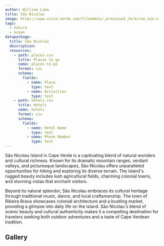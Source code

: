 ```yaml
---
author: William Lima
title: São Nicolau
image: https://www.vista-verde.com/fileadmin/_processed_/b/a/csm_sao-nicolau-unberuehrt-urspruenglich-wandern_6b57a57482.jpg
tags:
  - nature
  - ocean
datapackage:
  title: São Nicolau
  description:
  resources:
    - path: places.csv
      title: Places to go
      name: places-to-go
      format: csv
      schema:
        fields:
          - name: Place
            type: text
          - name: Activities
            type: text
    - path: hotels.csv
      title: Hotels
      name: hotels
      format: csv
      schema:
        fields:
          - name: Hotel Name
            type: text
          - name: Phone Number
            type: text
---
```


<Hero />

São Nicolau Island in Cape Verde is a captivating blend of natural wonders and cultural richness. Known for its dramatic mountain ranges, verdant valleys, and picturesque landscapes, São Nicolau offers unparalleled opportunities for hiking and exploring its diverse terrain. The island's rugged beauty includes lush agricultural fields, charming colonial towns, and stunning vistas that enchant visitors.

Beyond its natural splendor, São Nicolau embraces its cultural heritage through traditional music, dance, and local craftsmanship. The town of Ribeira Brava showcases colonial architecture and a bustling market, providing a glimpse into daily life on the island. São Nicolau's blend of scenic beauty and cultural authenticity makes it a compelling destination for travelers seeking both outdoor adventures and a taste of Cape Verdean tradition.

## Gallery

<Gallery>
    <GalleryItem url="https://dynamic-media-cdn.tripadvisor.com/media/photo-o/1b/52/58/de/caption.jpg?w=500&h=400&s=1" />
    <GalleryItem url="https://www.turimagazine.com/wp-content/uploads/2021/01/Boche-de-Rotcha4-e1610116603540.jpg" />
</Gallery>
